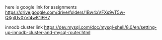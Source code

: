 

here is google link for assignments
https://drive.google.com/drive/folders/1Bw4xVFXs9vT5w-QXglUv07vf4wK1lFH7

innodb cluster link
https://dev.mysql.com/doc/mysql-shell/8.0/en/setting-up-innodb-cluster-and-mysql-router.html
